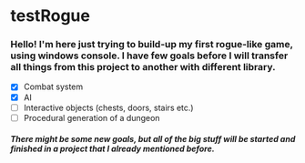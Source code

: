 # testRogue
### Hello! I'm here just trying to build-up my first rogue-like game, using windows console. I have few goals before I will transfer all things from this project to another with different library. 

- [x] Combat system
- [x] AI
- [ ] Interactive objects (chests, doors, stairs etc.)
- [ ] Procedural generation of a dungeon

##### There might be some new goals, but all of the big stuff will be started and finished in a project that I already mentioned before.
